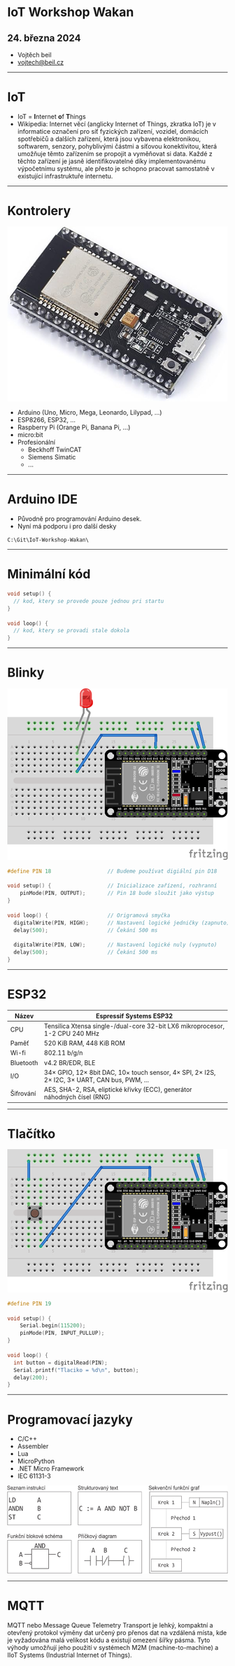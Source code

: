 # IoT Workshop Wakan
## 24. března 2024

* Vojtěch beil
* vojtech@beil.cz

---

# IoT

* IoT = **I**nternet **o**f **T**hings
* Wikipedia: Internet věcí (anglicky Internet of Things, zkratka IoT) je v informatice označení pro síť fyzických zařízení, vozidel, domácích spotřebičů a dalších zařízení, která jsou vybavena elektronikou, softwarem, senzory, pohyblivými částmi a síťovou konektivitou, která umožňuje těmto zařízením se propojit a vyměňovat si data. Každé z těchto zařízení je jasně identifikovatelné díky implementovanému výpočetnímu systému, ale přesto je schopno pracovat samostatně v existující infrastruktuře internetu.

---

# Kontrolery

![bg left 35% ESP32 ](img/esp32.jpg)

* Arduino (Uno, Micro, Mega, Leonardo, Lilypad, ...)
* ESP8266, ESP32, ...
* Raspberry Pi (Orange Pi, Banana Pi, ...)
* micro:bit
* Profesionální
    * Beckhoff TwinCAT
    * Siemens Simatic
    * ...

---

# Arduino IDE

* Původně pro programování Arduino desek.
* Nyní má podporu i pro další desky

```
C:\Git\IoT-Workshop-Wakan\
```

---

# Minimální kód

```C++
void setup() {
  // kod, ktery se provede pouze jednou pri startu
}

void loop() {
  // kod, ktery se provadi stale dokola
}
```

---

# Blinky

![bg left 35% ESP32 Blinky ](img/01_Blink_bb.png)


```C++
#define PIN 18                  // Budeme používat digiální pin D18

void setup() {                  // Inicializace zařízení, rozhranní
    pinMode(PIN, OUTPUT);       // Pin 18 bude sloužit jako výstup
}

void loop() {                   // Origramová smyčka
  digitalWrite(PIN, HIGH);      // Nastavení logické jedničky (zapnuto)
  delay(500);                   // Čekání 500 ms

  digitalWrite(PIN, LOW);       // Nastavení logické nuly (vypnuto)
  delay(500);                   // Čekání 500 ms
}
```

---

# ESP32

| Název     | Espressif Systems ESP32 |
| -         | -       |
| CPU       | Tensilica Xtensa single-/dual-core 32-bit LX6 mikroprocesor, 1-2 CPU 240 MHz |
| Paměť     | 520 KiB RAM, 448 KiB ROM  |
| Wi-fi     | 802.11 b/g/n |
| Bluetooth | v4.2 BR/EDR, BLE |
| I/O       | 34× GPIO, 12× 8bit DAC, 10× touch sensor, 4× SPI, 2× I2S, 2× I2C, 3× UART, CAN bus, PWM, ... |
| Šifrování | AES, SHA-2, RSA, eliptické křivky (ECC), generátor náhodných čísel (RNG) |

---

# Tlačítko

![bg left 35% ESP32 Button](img/02_Button_bb.png)


```C++
#define PIN 19

void setup() {
    Serial.begin(115200);
    pinMode(PIN, INPUT_PULLUP);
}

void loop() {
  int button = digitalRead(PIN);
  Serial.printf("Tlaciko = %d\n", button);
  delay(200);
}

```

---

# Programovací jazyky

* C/C++
* Assembler
* Lua
* MicroPython
* .NET Micro Framework
* IEC 61131-3

<img src="img/IEC_61131-3.png" height="200" />

---

# MQTT


MQTT nebo Message Queue Telemetry Transport je lehký, kompaktní a otevřený protokol výměny dat určený pro přenos dat na vzdálená místa, kde je vyžadována malá velikost kódu a existují omezení šířky pásma. Tyto výhody umožňují jeho použití v systémech M2M (machine-to-machine) a IIoT Systems (Industrial Internet of Things).

